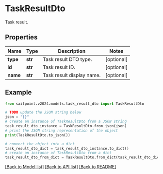 # TaskResultDto

Task result.

## Properties

Name | Type | Description | Notes
------------ | ------------- | ------------- | -------------
**type** | **str** | Task result DTO type. | [optional] 
**id** | **str** | Task result ID. | [optional] 
**name** | **str** | Task result display name. | [optional] 

## Example

```python
from sailpoint.v2024.models.task_result_dto import TaskResultDto

# TODO update the JSON string below
json = "{}"
# create an instance of TaskResultDto from a JSON string
task_result_dto_instance = TaskResultDto.from_json(json)
# print the JSON string representation of the object
print(TaskResultDto.to_json())

# convert the object into a dict
task_result_dto_dict = task_result_dto_instance.to_dict()
# create an instance of TaskResultDto from a dict
task_result_dto_from_dict = TaskResultDto.from_dict(task_result_dto_dict)
```
[[Back to Model list]](../README.md#documentation-for-models) [[Back to API list]](../README.md#documentation-for-api-endpoints) [[Back to README]](../README.md)


